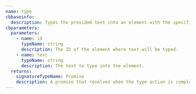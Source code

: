 ```yaml
---
name: type
cbbaseinfo:
  description: Types the provided text into an element with the specified ID.
cbparameters:
  parameters:
    - name: id
      typeName: string
      description: The ID of the element where text will be typed.
    - name: text
      typeName: string
      description: The text to type into the element.
  returns:
    signatureTypeName: Promise
    description: A promise that resolves when the type action is complete.
---
```

<CBBaseInfo/> 
 <CBParameters/>